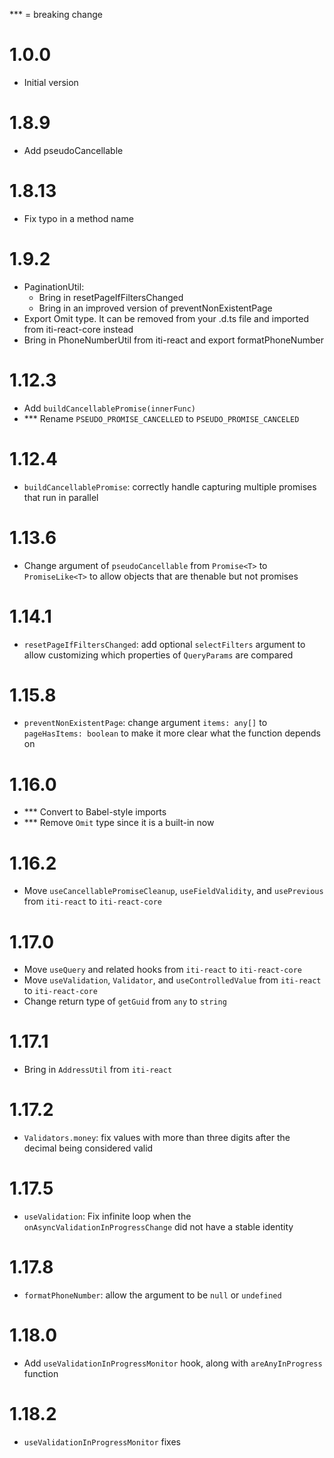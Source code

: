 ﻿\*\*\* = breaking change

# 1.0.0

-   Initial version

# 1.8.9

-   Add pseudoCancellable

# 1.8.13

-   Fix typo in a method name

# 1.9.2

-   PaginationUtil:
    -   Bring in resetPageIfFiltersChanged
    -   Bring in an improved version of preventNonExistentPage
-   Export Omit type. It can be removed from your .d.ts file and imported from iti-react-core instead
-   Bring in PhoneNumberUtil from iti-react and export formatPhoneNumber

# 1.12.3

-   Add `buildCancellablePromise(innerFunc)`
-   \*\*\* Rename `PSEUDO_PROMISE_CANCELLED` to `PSEUDO_PROMISE_CANCELED`

# 1.12.4

-   `buildCancellablePromise`: correctly handle capturing multiple promises that run in parallel

# 1.13.6

-   Change argument of `pseudoCancellable` from `Promise<T>` to `PromiseLike<T>` to allow objects that
    are thenable but not promises

# 1.14.1

-   `resetPageIfFiltersChanged`: add optional `selectFilters` argument to allow customizing which properties of `QueryParams` are compared

# 1.15.8

-   `preventNonExistentPage`: change argument `items: any[]` to `pageHasItems: boolean` to make it more clear what the function depends on

# 1.16.0

-   \*\*\* Convert to Babel-style imports
-   \*\*\* Remove `Omit` type since it is a built-in now

# 1.16.2

-   Move `useCancellablePromiseCleanup`, `useFieldValidity`, and `usePrevious` from `iti-react` to `iti-react-core`

# 1.17.0

-   Move `useQuery` and related hooks from `iti-react` to `iti-react-core`
-   Move `useValidation`, `Validator`, and `useControlledValue` from `iti-react` to `iti-react-core`
-   Change return type of `getGuid` from `any` to `string`

# 1.17.1

-   Bring in `AddressUtil` from `iti-react`

# 1.17.2

-   `Validators.money`: fix values with more than three digits after the decimal being considered valid

# 1.17.5

-   `useValidation`: Fix infinite loop when the `onAsyncValidationInProgressChange` did not have a stable identity

# 1.17.8

-   `formatPhoneNumber`: allow the argument to be `null` or `undefined`

# 1.18.0

-   Add `useValidationInProgressMonitor` hook, along with `areAnyInProgress` function

# 1.18.2

-   `useValidationInProgressMonitor` fixes
